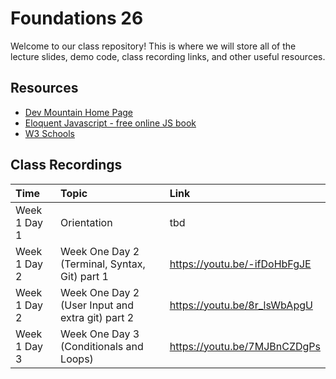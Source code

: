 # Foundations 26

Welcome to our class repository! This is where we will store all of the lecture slides, demo code, class recording links, and other useful resources. 


## Resources

 - [Dev Mountain Home Page](https://ed.devmountain.com/)
 - [Eloquent Javascript - free online JS book](https://eloquentjavascript.net/)
 - [W3 Schools](https://www.w3schools.com/js/default.asp)

## Class Recordings


| Time | Topic | Link |
| :-------- | :------- | :-------------------- |
|Week 1 Day 1| Orientation | tbd |
|Week 1 Day 2| Week One Day 2 (Terminal, Syntax, Git) part 1 | https://youtu.be/-ifDoHbFgJE |
|Week 1 Day 2| Week One Day 2 (User Input and extra git) part 2 | https://youtu.be/8r_lsWbApgU |
|Week 1 Day 3| Week One Day 3 (Conditionals and Loops) | https://youtu.be/7MJBnCZDgPs |


